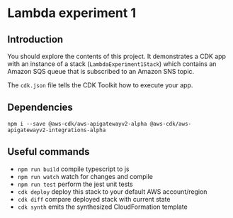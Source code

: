 # Lambda experiment 1

## Introduction

You should explore the contents of this project. It demonstrates a CDK app with an instance of a
stack (`LambdaExperiment1Stack`)
which contains an Amazon SQS queue that is subscribed to an Amazon SNS topic.

The `cdk.json` file tells the CDK Toolkit how to execute your app.

## Dependencies

`npm i --save @aws-cdk/aws-apigatewayv2-alpha @aws-cdk/aws-apigatewayv2-integrations-alpha`

## Useful commands

* `npm run build`   compile typescript to js
* `npm run watch`   watch for changes and compile
* `npm run test`    perform the jest unit tests
* `cdk deploy`      deploy this stack to your default AWS account/region
* `cdk diff`        compare deployed stack with current state
* `cdk synth`       emits the synthesized CloudFormation template
